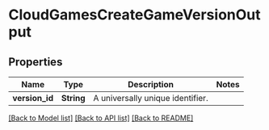 # CloudGamesCreateGameVersionOutput

## Properties

Name | Type | Description | Notes
------------ | ------------- | ------------- | -------------
**version_id** | **String** | A universally unique identifier. | 

[[Back to Model list]](../README.md#documentation-for-models) [[Back to API list]](../README.md#documentation-for-api-endpoints) [[Back to README]](../README.md)


